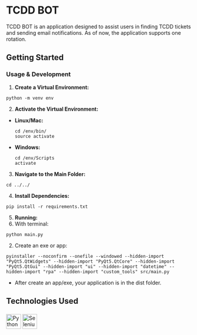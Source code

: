 # TCDD BOT


TCDD BOT is an application designed to assist users in finding TCDD tickets and sending email notifications. As of now, the application supports one rotation.

## Getting Started

### Usage & Development

1. **Create a Virtual Environment:**
```
python -m venv env
```
2. **Activate the Virtual Environment:**
- **Linux/Mac:**
  ```
  cd /env/bin/
  source activate
  ```
- **Windows:**
  ```
  cd /env/Scripts
  activate
  ```

3. **Navigate to the Main Folder:**
```
cd ../../
```
4. **Install Dependencies:**
```
pip install -r requirements.txt
```
5. **Running:**
1. With terminal:
```
python main.py
```
2. Create an exe or app:
```
pyinstaller --noconfirm --onefile --windowed --hidden-import "PyQt5.QtWidgets" --hidden-import "PyQt5.QtCore" --hidden-import "PyQt5.QtGui" --hidden-import "ui" --hidden-import "datetime" --hidden-import "rpa" --hidden-import "custom_tools" src/main.py
```
   - After create an app/exe, your application is in the dist folder.

## Technologies Used
###

<div align="left">
  <img src="https://cdn.jsdelivr.net/gh/devicons/devicon/icons/python/python-original.svg" height="40" alt="Python"/>
  <img src="https://cdn.simpleicons.org/selenium/43B02A" height="40" alt="Selenium"  />
</div>

###

